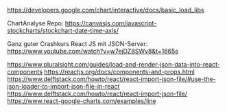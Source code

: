 https://developers.google.com/chart/interactive/docs/basic_load_libs

ChartAnalyse Repo:
https://canvasjs.com/javascript-stockcharts/stockchart-date-time-axis/

Ganz guter Crashkurs React JS mit JSON-Server:
https://www.youtube.com/watch?v=w7ejDZ8SWv8&t=1665s


https://www.pluralsight.com/guides/load-and-render-json-data-into-react-components
https://reactjs.org/docs/components-and-props.html
https://www.delftstack.com/howto/react/react-import-json-file/#use-the-json-loader-to-import-json-file-in-react
https://www.delftstack.com/howto/react/react-import-json-file/
https://www.react-google-charts.com/examples/line

